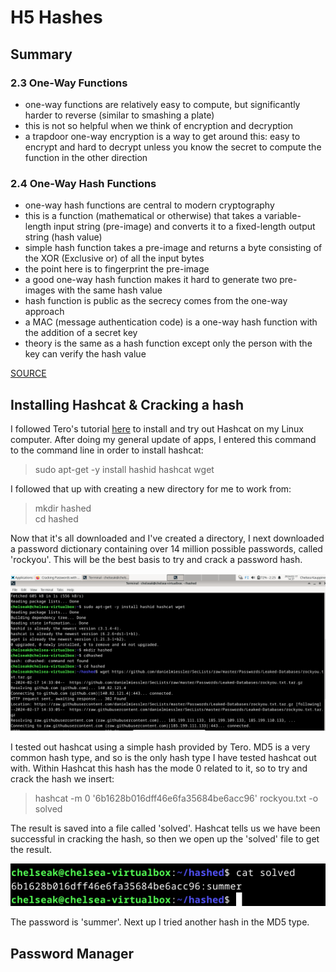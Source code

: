 # H5 Hashes


## Summary


### 2.3 One-Way Functions


- one-way functions are relatively easy to compute, but significantly harder to reverse (similar to smashing a plate)
- this is not so helpful when we think of encryption and decryption
- a trapdoor one-way encryption is a way to get around this: easy to encrypt and hard to decrypt unless you know the secret to compute the function in the other direction


### 2.4 One-Way Hash Functions


- one-way hash functions are central to modern cryptography
- this is a function (mathematical or otherwise) that takes a variable-length input string (pre-image) and converts it to a fixed-length output string (hash value)
- simple hash function takes a pre-image and returns a byte consisting of the XOR (Exclusive or) of all the input bytes
- the point here is to fingerprint the pre-image
- a good one-way hash function makes it hard to generate two pre-images with the same hash value
- hash function is public as the secrecy comes from the one-way approach
- a MAC (message authentication code) is a one-way hash function with the addition of a secret key
- theory is the same as a hash function except only the person with the key can verify the hash value


[SOURCE](https://learning.oreilly.com/library/view/applied-cryptography-protocols/9781119096726/10_chap02.html#chap02-sec003)


## Installing Hashcat & Cracking a hash


I followed Tero's tutorial [here](https://terokarvinen.com/2022/cracking-passwords-with-hashcat/) to install and try out Hashcat on my Linux computer. After doing my general update of apps, I entered this command to the command line in order to install hashcat:


>sudo apt-get -y install hashid hashcat wget


I followed that up with creating a new directory for me to work from:


>mkdir hashed<br>cd hashed


Now that it's all downloaded and I've created a directory, I next downloaded a password dictionary containing over 14 million possible passwords, called 'rockyou'. This will be the best basis to try and crack a password hash.


![Hashcat](https://github.com/chelsea-12/chelseaexamples/blob/main/Screenshot%202024-02-17%20143735.png)


I tested out hashcat using a simple hash provided by Tero. MD5 is a very common hash type, and so is the only hash type I have tested hashcat out with. Within Hashcat this hash has the mode 0 related to it, so to try and crack the hash we insert:


>hashcat -m 0 '6b1628b016dff46e6fa35684be6acc96' rockyou.txt -o solved


The result is saved into a file called 'solved'. Hashcat tells us we have been successful in cracking the hash, so then we open up the 'solved' file to get the result.


![Hash 1](https://github.com/chelsea-12/chelseaexamples/blob/main/Screenshot%202024-02-17%20144057.png)


The password is 'summer'. Next up I tried another hash in the MD5 type.








## Password Manager
